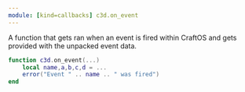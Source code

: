 ```yaml
---
module: [kind=callbacks] c3d.on_event
---
```


A function that gets ran when an event is fired within CraftOS and gets provided with the unpacked event data.

```lua
function c3d.on_event(...)
    local name,a,b,c,d = ...
    error("Event " .. name .. " was fired")
end
```